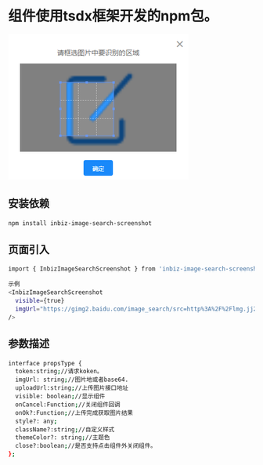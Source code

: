 # 组件使用tsdx框架开发的npm包。

![image](https://raw.githubusercontent.com/ljy15802316943/inbiz-image-search-screenshot/main/src/images/file.png)

## 安装依赖

```bash
npm install inbiz-image-search-screenshot
```

## 页面引入
```bash
import { InbizImageSearchScreenshot } from 'inbiz-image-search-screenshot';
```

```bash
示例
<InbizImageSearchScreenshot 
  visible={true}
  imgUrl="https://gimg2.baidu.com/image_search/src=http%3A%2F%2Flmg.jj20.com%2Fup%2Fallimg%2F1114%2F033021091503%2F210330091503-6-1200.jpg&refer=http%3A%2F%2Flmg.jj20.com&app=2002&size=f9999,10000&q=a80&n=0&g=0n&fmt=auto?sec=1674020756&t=f284a347e2b6f0424fb79dddc27fc4bd"
/>

```

## 参数描述

```bash
interface propsType {
  token:string;//请求koken。
  imgUrl: string;//图片地或者base64.
  uploadUrl:string;//上传图片接口地址
  visible: boolean;//显示组件
  onCancel:Function;//关闭组件回调
  onOk?:Function;//上传完成获取图片结果
  style?: any;
  className?:string;//自定义样式
  themeColor?: string;//主题色
  close?:boolean;//是否支持点击组件外关闭组件。
};
```
